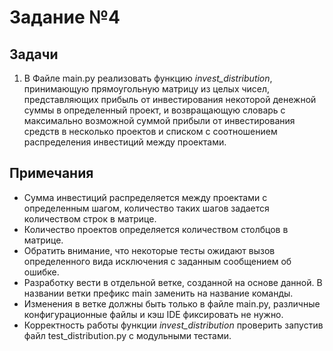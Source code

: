 # Задание №4  
## Задачи  
1. В Файле main.py реализовать функцию *invest_distribution*, принимающую 
прямоугольную матрицу из целых чисел, представляющих прибыль от инвестирования 
некоторой денежной суммы в определенный проект, и возвращающую словарь с 
максимально возможной суммой прибыли от инвестирования средств в несколько 
проектов и списком с соотношением распределения инвестиций между проектами.
## Примечания 
- Сумма инвестиций распределяется между проектами с определенным шагом, 
количество таких шагов задается количеством строк в матрице.
- Количество проектов определяется количеством столбцов в матрице.
- Обратить внимание, что некоторые тесты ожидают вызов определенного вида 
исключения с заданным сообщением об ошибке.
- Разработку вести в отдельной ветке, созданной на основе данной. В названии 
ветки префикс main заменить на название команды.
- Изменения в ветке должны быть только в файле main.py, различные 
конфигурационные файлы и кэш IDE фиксировать не нужно.
- Корректность работы функции *invest_distribution* проверить запустив файл 
test_distribution.py с модульными тестами.